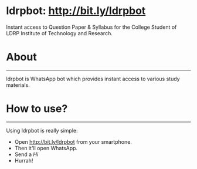 # ldrpbot: http://bit.ly/ldrpbot
Instant access to Question Paper & Syllabus for the College Student of LDRP Institute of Technology and Research.

# About
-----

ldrpbot is WhatsApp bot which provides instant access to various study materials. 

# How to use?
------------

Using ldrpbot is really simple:

  - Open http://bit.ly/ldrpbot from your smartphone.
  - Then it'll open WhatsApp.
  - Send a *Hi*
  - Hurrah!